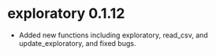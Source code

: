 # exploratory 0.1.12
* Added new functions including exploratory, read_csv, and 
update_exploratory, and fixed bugs.
